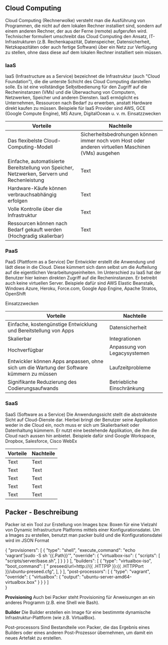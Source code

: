 ## Cloud Computing
Cloud Computing (Rechnerwolke) versteht man die Ausführung von Programmen, die nicht auf dem lokalen Rechner installiert sind, sondern auf einem anderen Rechner, der aus der Ferne (remote) aufgerufen wird.
Technischer formuliert umschreibt das Cloud Computing den Ansatz, IT-Infrastrukturen (z.B. Rechenkapazität, Datenspeicher, Datensicherheit, Netzkapazitäten oder auch fertige Software) über ein Netz zur Verfügung zu stellen, ohne dass diese auf dem lokalen Rechner installiert sein müssen.
### IaaS
IaaS (Infrastructure as a Service) bezeichnet die Infrastruktur (auch "Cloud Foundation"), die die unterste Schicht des Cloud Computing darstellen solle. Es ist eine vollständige Selbstbedienung für den Zugriff auf die Recheninstanzen (VMs) und die Überwachung von Computern, Netzwerken, Speicher und anderen Diensten. IaaS ermöglicht es Unternehmen, Ressourcen nach Bedarf zu erwerben, anstatt Hardware direkt kaufen zu müssen. Beispiele für IaaS Provider sind AWS, GCE (Google Compute Engine), MS Azure, DigitalOcean u. v. m.
Einsatzzwecken

| Vorteile | Nachteile |
| -------- | --------- |
| Das flexibelste Cloud-Computing-Modell | Sicherheitsbedrohungen können immer noch vom Host oder anderen virtuellen Maschinen (VMs) ausgehen
| Einfache, automatisierte Bereitstellung von Speicher, Netzwerken, Servern und Rechenleistung | Text	
| Hardware-Käufe können verbrauchsabhängig erfolgen	| Text
| Volle Kontrolle über die Infrastruktur | Text
| Ressourcen können nach Bedarf gekauft werden (Hochgradig skalierbar) | Text |

### PaaS
PaaS (Plattform as a Service) Der Entwickler erstellt die Anwendung und lädt diese in die Cloud. Diese kümmert sich dann selbst um die Aufteilung auf die eigentlichen Verarbeitungseinheiten. Im Unterschied zu IaaS hat der Benutzer hier keinen direkten Zugriff auf die Recheninstanzen. Er betreibt auch keine virtuellen Server.
Beispiele dafür sind AWS Elastic Beanstalk, Windows Azure, Heroku, Force.com, Google App Engine, Apache Stratos, OpenShift

Einsatzzwecken

| Vorteile | Nachteile |
| -------- | --------- |
| Einfache, kostengünstige Entwicklung und Bereitstellung von Apps | Datensicherheit |
| Skalierbar | Integrationen	
| Hochverfügbar	| Anpassung von Legacysystemen
| Entwickler können Apps anpassen, ohne sich um die Wartung der Software kümmern zu müssen | Laufzeitprobleme
| Signifikante Reduzierung des Codierungsaufwands | Betriebliche Einschränkung |

### SaaS
SaaS (Software as a Service) Die Anwendungssicht stellt die abstrakteste Sicht auf Cloud-Dienste dar. Hierbei bringt der Benutzer seine Applikation weder in die Cloud ein, noch muss er sich um Skalierbarkeit oder Datenhaltung kümmern. Er nutzt eine bestehende Applikation, die ihm die Cloud nach aussen hin anbietet.
Beispiele dafür sind Google Workspace, Dropbox, Salesforce, Cisco WebEx

| Vorteile | Nachteile |
| -------- | --------- |
| Text | Text |
| Text | Text |	
| Text | Text |
| Text | Text |
| Text | Text |



## Packer - Beschreibung
Packer ist ein Tool zur Erstellung von Images bzw. Boxen für eine Vielzahl von Dynamic Infrastructure Platforms mittels einer Konfigurationsdatei.
Um a Images zu erstellen, benutzt man packer build und die Konfigurationsdatei wird im JSON Format 

{
      "provisioners": [
        {
          "type": "shell",
          "execute_command": "echo 'vagrant'|sudo -S sh '{{.Path}}'",
          "override": {
            "virtualbox-iso": {
              "scripts": [
                "scripts/server/base.sh",
              ]
            }
          }
        }
      ],
      "builders": [
        {
          "type": "virtualbox-iso",
      "boot_command": [
        " preseed/url=http://{{ .HTTPIP }}:{{ .HTTPPort }}/ubuntu-preseed.cfg<wait>",
      ],
        }
      ],
      "post-processors": [
        {
          "type": "vagrant",
          "override": {
            "virtualbox": {
              "output": "ubuntu-server-amd64-virtualbox.box"
            }
          }
        }
      ]      
    }

**Provisioning**
Auch bei Packer steht Provisioning für Anweisungen an ein anderes Programm (z.B. eine Shell wie Bash).

**Builder**
Die Builder erstellen ein Image für eine bestimmte dynamische Infrastruktur-Plattform (wie z.B. VirtualBox).

Post-processors
Sind Bestandteile von Packer, die das Ergebnis eines Builders oder eines anderen Post-Prozessor übernehmen, um damit ein neues Artefakt zu erstellen.

